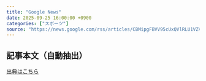 ```yaml
---
title: "Google News"
date: 2025-09-25 16:00:00 +0900
categories: ["スポーツ"]
source: "https://news.google.com/rss/articles/CBMipgFBVV95cUxQVlRLU1VZVFpmblJhdjVSVGtZNkp6cThUUWNZLVBoWkNqdTQ2cHAyM2kwa3Q2SjF2MTJ5OTF0Y1Y2Z1huSGh1QjVjM0lwU0Y3ZHVtUm5VNWxBUnhJSXp4RG9DSS1ZR2xyc1dvNjliWk8tV0hvWDVKMnF5RThXSXYxLUFNZWF0bzhIRU56aUE1MzRrLXNvYmFIb0xrMGtSNVZRMGh6N1Zn?oc=5"
---
```


## 記事本文（自動抽出）
<body class="y0K44d EA71Tc" id="readabilityBody"></body>

[出典はこちら](https://news.google.com/rss/articles/CBMipgFBVV95cUxQVlRLU1VZVFpmblJhdjVSVGtZNkp6cThUUWNZLVBoWkNqdTQ2cHAyM2kwa3Q2SjF2MTJ5OTF0Y1Y2Z1huSGh1QjVjM0lwU0Y3ZHVtUm5VNWxBUnhJSXp4RG9DSS1ZR2xyc1dvNjliWk8tV0hvWDVKMnF5RThXSXYxLUFNZWF0bzhIRU56aUE1MzRrLXNvYmFIb0xrMGtSNVZRMGh6N1Zn?oc=5)
